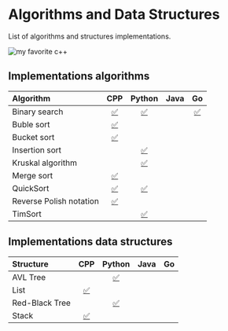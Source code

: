 # Algorithms and Data Structures

List of algorithms and  structures implementations.


![my favorite c++](https://github.com/MercyFlesh/images/blob/master/algorithms/myCpp.png)

## Implementations algorithms

|Algorithm|CPP|Python|Java|Go|
|:--------------|:----------------:|:----------------:|:----------------:|:----------------:|
|Binary search|[:white_check_mark:](/binary_search/binary_search.cpp)|[:white_check_mark:](/binary_search/binary_search.py)||[:white_check_mark:](/binary_search/binarySearch.go)|
|Buble sort|[:white_check_mark:](/buble_sort/buble_sort.cpp)||||
|Bucket sort|[:white_check_mark:](/bucket_sort/bucket_sort.cpp)||||
|Insertion sort||[:white_check_mark:]()|||
|Kruskal algorithm||[:white_check_mark:](Kruskal_algorithm/Kraskal.py)|||
|Merge sort|[:white_check_mark:](/merge_sort/merge_sort.cpp)||||
|QuickSort|[:white_check_mark:](/quicksort/quicksort.cpp)|[:white_check_mark:](/quicksort/quicksort.py)|||
|Reverse Polish notation|[:white_check_mark:](Reverse_Polish_notation/postfix_notation.cpp)||||
|TimSort||[:white_check_mark:](/timsort/timsort.py)|||


## Implementations data structures

|Structure|CPP|Python|Java|Go|
|:--------------|:----------------:|:----------------:|:----------------:|:----------------:|
|AVL Tree||[:white_check_mark:]()|||
|List|[:white_check_mark:](/list/MyList.h)||||
|Red-Black Tree||[:white_check_mark:](rb_tree/RB.py)|||
|Stack|[:white_check_mark:](stack/stack.h)||||